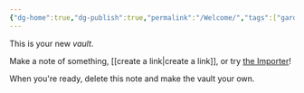 ```yaml
---
{"dg-home":true,"dg-publish":true,"permalink":"/Welcome/","tags":["gardenEntry"],"dgPassFrontmatter":true}
---
```



This is your new *vault*.

Make a note of something, [[create a link\|create a link]], or try [the Importer](https://help.obsidian.md/Plugins/Importer)!

When you're ready, delete this note and make the vault your own.